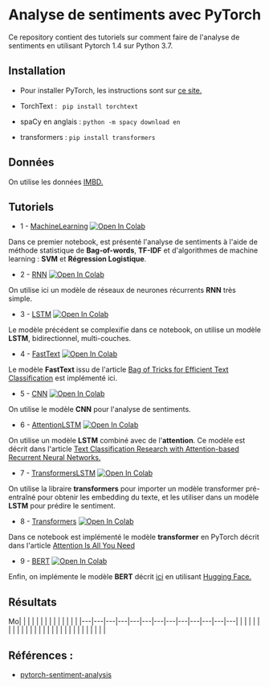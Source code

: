 # Analyse de sentiments avec PyTorch

Ce repository contient des tutoriels sur comment faire de l'analyse de sentiments en utilisant Pytorch 1.4 sur Python 3.7. 

## Installation 

 - Pour installer PyTorch, les instructions sont sur [ce site.](https://pytorch.org/get-started/locally/) 

 - TorchText : ` pip install torchtext`
 
 - spaCy en anglais : `python -m spacy download en`
 
 - transformers : `pip install transformers`
## Données

On utilise les données [IMBD.](https://ai.stanford.edu/~amaas/data/sentiment/)
## Tutoriels

 - 1 - [MachineLearning](https://github.com/aminaghoul/sentiment-analysis/blob/master/0-MachineLearning.ipynb) [![Open In Colab](https://colab.research.google.com/assets/colab-badge.svg)](https://colab.research.google.com/github/bentrevett/pytorch-sentiment-analysis/blob/master/1%20-%20Simple%20Sentiment%20Analysis.ipynb)
 
 Dans ce premier notebook, est présenté l'analyse de sentiments à l'aide de méthode statistique de **Bag-of-words**, **TF-IDF** et d'algorithmes de machine learning : **SVM** et **Régression Logistique**.

 - 2 - [RNN](https://github.com/aminaghoul/sentiment-analysis/blob/master/1-RNN-Simple.ipynb) [![Open In Colab](https://colab.research.google.com/assets/colab-badge.svg)](https://colab.research.google.com/github/bentrevett/pytorch-sentiment-analysis/blob/master/1%20-%20Simple%20Sentiment%20Analysis.ipynb)

On utilise ici un modèle de réseaux de neurones récurrents **RNN** très simple.

 - 3 - [LSTM](https://github.com/aminaghoul/sentiment-analysis/blob/master/0-MachineLearning.ipynb) [![Open In Colab](https://colab.research.google.com/assets/colab-badge.svg)](https://colab.research.google.com/github/bentrevett/pytorch-sentiment-analysis/blob/master/1%20-%20Simple%20Sentiment%20Analysis.ipynb)
 
 Le modèle précédent se complexifie dans ce notebook, on utilise un modèle **LSTM**, bidirectionnel, multi-couches. 
 
 - 4 - [FastText](https://github.com/aminaghoul/sentiment-analysis/blob/master/3-FastText.ipynb) [![Open In Colab](https://colab.research.google.com/assets/colab-badge.svg)](https://colab.research.google.com/github/bentrevett/pytorch-sentiment-analysis/blob/master/1%20-%20Simple%20Sentiment%20Analysis.ipynb)

Le modèle **FastText** issu de l'article [Bag of Tricks for Efficient Text Classification](https://arxiv.org/abs/1607.01759) est implémenté ici.

 - 5 - [CNN](https://github.com/aminaghoul/sentiment-analysis/blob/master/4-CNN.ipynb) [![Open In Colab](https://colab.research.google.com/assets/colab-badge.svg)](https://colab.research.google.com/github/bentrevett/pytorch-sentiment-analysis/blob/master/1%20-%20Simple%20Sentiment%20Analysis.ipynb)
 
On utilise le modèle **CNN** pour l'analyse de sentiments.
 
 - 6 - [AttentionLSTM](https://github.com/aminaghoul/sentiment-analysis/blob/master/5-AttentionLSTM.ipynb) [![Open In Colab](https://colab.research.google.com/assets/colab-badge.svg)](https://colab.research.google.com/github/bentrevett/pytorch-sentiment-analysis/blob/master/1%20-%20Simple%20Sentiment%20Analysis.ipynb)
 
 On utilise un modèle **LSTM** combiné avec de l'**attention**. Ce modèle est décrit dans l'article [Text Classification Research with Attention-based Recurrent Neural Networks.](https://www.researchgate.net/publication/323130660_Text_Classification_Research_with_Attention-based_Recurrent_Neural_Networks)
 
 - 7 - [TransformersLSTM](https://github.com/aminaghoul/sentiment-analysis/blob/master/0-MachineLearning.ipynb) [![Open In Colab](https://colab.research.google.com/assets/colab-badge.svg)](https://colab.research.google.com/github/bentrevett/pytorch-sentiment-analysis/blob/master/1%20-%20Simple%20Sentiment%20Analysis.ipynb)
 
On utilise la libraire **transformers** pour importer un modèle transformer pré-entraîné pour obtenir les embedding du texte, et les utiliser dans un modèle **LSTM** pour prédire le sentiment.
 
 - 8 - [Transformers](https://github.com/aminaghoul/sentiment-analysis/blob/master/7-Transorfmers.ipynb) [![Open In Colab](https://colab.research.google.com/assets/colab-badge.svg)](https://colab.research.google.com/github/bentrevett/pytorch-sentiment-analysis/blob/master/1%20-%20Simple%20Sentiment%20Analysis.ipynb)

Dans ce notebook est implémenté le modèle **transformer** en PyTorch décrit dans l'article [Attention Is All You Need](https://arxiv.org/pdf/1706.03762v5.pdf)
 
  - 9 - [BERT](https://github.com/aminaghoul/sentiment-analysis/blob/master/8-BERT.ipynb) [![Open In Colab](https://colab.research.google.com/assets/colab-badge.svg)](https://colab.research.google.com/github/bentrevett/pytorch-sentiment-analysis/blob/master/1%20-%20Simple%20Sentiment%20Analysis.ipynb)

 Enfin, on implémente le modèle **BERT** décrit [ici](https://arxiv.org/abs/1810.04805) en utilisant [Hugging Face.](https://github.com/huggingface/transformers) 
 
 ## Résultats
 
Mo|   |   |   |   |   |   |   |   |   |   |   |   |   |
|---|---|---|---|---|---|---|---|---|---|---|---|---|
|   |   |   |   |   |   |   |   |   |   |   |   |   |
|   |   |   |   |   |   |   |   |   |   |   |   |   |
 ## Références : 
 
 - [pytorch-sentiment-analysis ](https://github.com/bentrevett/pytorch-sentiment-analysis#tutorials) 
 
